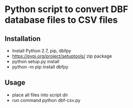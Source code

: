 # Python script to convert DBF database files to CSV files
## Installation
- Install Python 2.7, pip, dbfpy
- https://pypi.org/project/setuptools/ zip package
- python setup.py install
- python -m pip install dbfpy
## Usage
- place all files into script dir
- run command python dbf-csv.py
